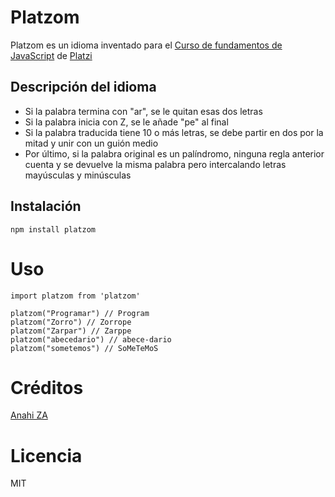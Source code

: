 # Platzom

Platzom es un idioma inventado para el [Curso de fundamentos de JavaScript](https://platzi.com/js) de [Platzi](https://platzi.com)

## Descripción del idioma

- Si la palabra termina con "ar", se le quitan esas dos letras
- Si la palabra inicia con Z, se le añade "pe" al final
- Si la palabra traducida tiene 10 o más letras, se debe partir en dos por la mitad y unir con un guión medio
- Por último, si la palabra original es un palíndromo, ninguna regla anterior cuenta y se devuelve la misma palabra pero intercalando letras mayúsculas y minúsculas

## Instalación

```
npm install platzom
```

# Uso

```
import platzom from 'platzom'
 
platzom("Programar") // Program
platzom("Zorro") // Zorrope
platzom("Zarpar") // Zarppe
platzom("abecedario") // abece-dario
platzom("sometemos") // SoMeTeMoS

```

# Créditos

[Anahi ZA](www.twitter.com/anhy_s)

# Licencia

MIT